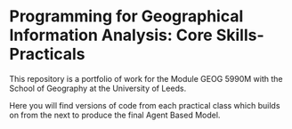 # Programming for Geographical Information Analysis: Core Skills-Practicals

This repository is a portfolio of work for the Module GEOG 5990M with the School of Geography at the University of Leeds.

Here you will find versions of code from each practical class which builds on from the next to produce the final Agent Based Model.
